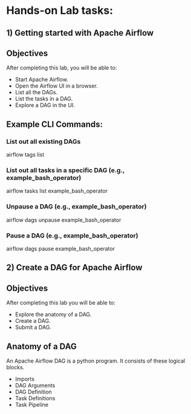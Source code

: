 # Hands-on Lab tasks:

## 1) Getting started with Apache Airflow
## Objectives
After completing this lab, you will be able to:
  - Start Apache Airflow.
  - Open the Airflow UI in a browser.
  - List all the DAGs.
  - List the tasks in a DAG.
  - Explore a DAG in the UI.

  ## Example CLI Commands:

  ### List out all existing DAGs
  airflow tags list
  ### List out all tasks in a specific DAG (e.g., example_bash_operator)
  airflow tasks list example_bash_operator
  ### Unpause a DAG (e.g., example_bash_operator)
  airflow dags unpause example_bash_operator
  ### Pause a DAG (e.g., example_bash_operator)
  airflow dags pause example_bash_operator

## 2) Create a DAG for Apache Airflow
## Objectives
After completing this lab you will be able to:
  - Explore the anatomy of a DAG.
  - Create a DAG.
  - Submit a DAG.
## Anatomy of a DAG
An Apache Airflow DAG is a python program. It consists of these logical blocks.
  - Imports
  - DAG Arguments
  - DAG Definition
  - Task Definitions
  - Task Pipeline



